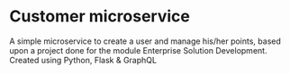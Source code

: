 # Customer microservice

A simple microservice to create a user and manage his/her points, based upon a project done for the module Enterprise Solution Development.
Created using Python, Flask & GraphQL

